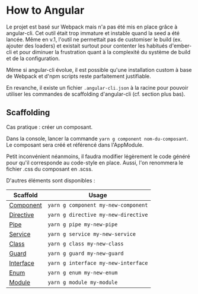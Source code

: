 # How to Angular

Le projet est basé sur Webpack mais n'a pas été mis en place grâce à angular-cli. Cet outil était trop immature et instable quand la seed a été lancée. Même en v.1, l'outil ne permettait pas de customiser le build (ex. ajouter des loaders) et existait surtout pour contenter les habitués d'ember-cli et pour diminuer la frustration quant à la complexité du système de build et de la configuration.

Même si angular-cli évolue, il est possible qu'une installation custom à base de Webpack et d'npm scripts reste parfaitement justifiable.

En revanche, il existe un fichier `.angular-cli.json` à la racine pour pouvoir utiliser les commandes de scaffolding d'angular-cli (cf. section plus bas).

## Scaffolding

Cas pratique : créer un composant.

Dans la console, lancer la commande `yarn g component nom-du-composant`.
Le composant sera créé et référencé dans l'AppModule.

Petit inconvénient néanmoins, il faudra modifier légèrement le code généré pour qu'il corresponde au code-style en place. Aussi, l'on renommera le fichier .css du composant en .scss.

D'autres éléments sont disponibles :

| Scaffold                                                                    | Usage                               |
| --------------------------------------------------------------------------- | ----------------------------------- |
| [Component](https://github.com/angular/angular-cli/wiki/generate-component) | `yarn g component my-new-component` |
| [Directive](https://github.com/angular/angular-cli/wiki/generate-directive) | `yarn g directive my-new-directive` |
| [Pipe](https://github.com/angular/angular-cli/wiki/generate-pipe)           | `yarn g pipe my-new-pipe`           |
| [Service](https://github.com/angular/angular-cli/wiki/generate-service)     | `yarn g service my-new-service`     |
| [Class](https://github.com/angular/angular-cli/wiki/generate-class)         | `yarn g class my-new-class`         |
| [Guard](https://github.com/angular/angular-cli/wiki/generate-guard)         | `yarn g guard my-new-guard`         |
| [Interface](https://github.com/angular/angular-cli/wiki/generate-interface) | `yarn g interface my-new-interface` |
| [Enum](https://github.com/angular/angular-cli/wiki/generate-enum)           | `yarn g enum my-new-enum`           |
| [Module](https://github.com/angular/angular-cli/wiki/generate-module)       | `yarn g module my-module`           |


